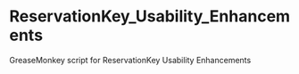 # ReservationKey_Usability_Enhancements
GreaseMonkey script for ReservationKey Usability Enhancements
